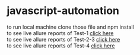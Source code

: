 # javascript-automation
 to run local machine clone those file and npm install <br />
 to see live allure reports of Test-1 [click here](https://javascript-bikroycom-test1.netlify.app/) <br />
 to see live allure reports of Test-2-3 [click here](https://javascript-bikroycom-test-2-3.netlify.app/) <br />
 to see live allure reports of Test-4 [click here](https://javascript-bikroycom-test4.netlify.app/) <br />
